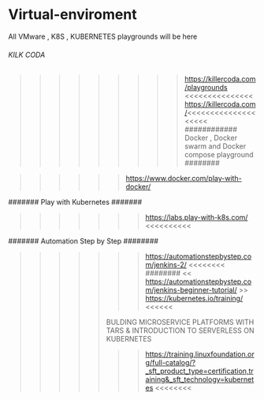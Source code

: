 # Virtual-enviroment
All VMware , K8S , KUBERNETES playgrounds will be here

###### KILK CODA #####

>>>>>>>>> https://killercoda.com/playgrounds <<<<<<<<<<<<<<<
>>>>>>>>> https://killercoda.com/<<<<<<<<<<<<<<<<<<<<
############  Docker , Docker swarm and Docker compose playground ########

>>>>>>https://www.docker.com/play-with-docker/
>>>>
####### Play with Kubernetes  #######
>>>>>>>  https://labs.play-with-k8s.com/   <<<<<<<<<<
>>>>>>>
####### Automation Step by Step ########

>>>>>>> https://automationstepbystep.com/jenkins-2/    <<<<<<<<
########  << https://automationstepbystep.com/jenkins-beginner-tutorial/ >>
>>>>>>>   https://kubernetes.io/training/   <<<<<<
>>>>>
>>>>>BULDING MICROSERVICE PLATFORMS WITH TARS & INTRODUCTION TO SERVERLESS ON KUBERNETES
>>>>>>> https://training.linuxfoundation.org/full-catalog/?_sft_product_type=certification,training&_sft_technology=kubernetes <<<<<<<<
